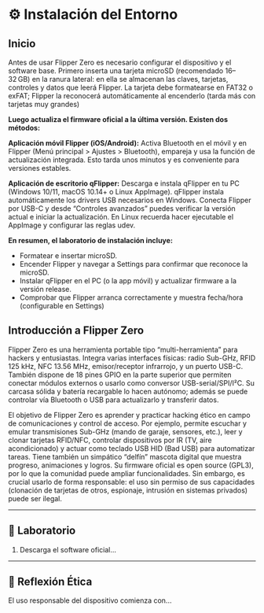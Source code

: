 # ⚙️ Instalación del Entorno

## Inicio
Antes de usar Flipper Zero es necesario configurar el dispositivo y el software base. Primero inserta una tarjeta microSD (recomendado 16–32 GB) en la ranura lateral: en ella se almacenan las claves, tarjetas, controles y datos que leerá Flipper. La tarjeta debe formatearse en FAT32 o exFAT; Flipper la reconocerá automáticamente al encenderlo (tarda más con tarjetas muy grandes)

**Luego actualiza el firmware oficial a la última versión. Existen dos métodos:**

**Aplicación móvil Flipper (iOS/Android):** Activa Bluetooth en el móvil y en Flipper (Menú principal > Ajustes > Bluetooth), empareja y usa la función de actualización integrada. Esto tarda unos minutos y es conveniente para versiones estables.

**Aplicación de escritorio qFlipper:** Descarga e instala qFlipper en tu PC (Windows 10/11, macOS 10.14+ o Linux AppImage). qFlipper instala automáticamente los drivers USB necesarios en Windows. Conecta Flipper por USB-C y desde “Controles avanzados” puedes verificar la versión actual e iniciar la actualización. En Linux recuerda hacer ejecutable el AppImage y configurar las reglas udev.

**En resumen, el laboratorio de instalación incluye:**

- Formatear e insertar microSD.
- Encender Flipper y navegar a Settings para confirmar que reconoce la microSD.
- Instalar qFlipper en el PC (o la app móvil) y actualizar firmware a la versión release.
- Comprobar que Flipper arranca correctamente y muestra fecha/hora (configurable en Settings)


## Introducción a Flipper Zero

Flipper Zero es una herramienta portable tipo “multi-herramienta” para hackers y entusiastas. Integra varias interfaces físicas: radio Sub-GHz, RFID 125 kHz, NFC 13.56 MHz, emisor/receptor infrarrojo, y un puerto USB-C. También dispone de 18 pines GPIO en la parte superior que permiten conectar módulos externos o usarlo como conversor USB-serial/SPI/I²C. Su carcasa sólida y batería recargable lo hacen autónomo; además se puede controlar vía Bluetooth o USB para actualizarlo y transferir datos.

El objetivo de Flipper Zero es aprender y practicar hacking ético en campo de comunicaciones y control de acceso. Por ejemplo, permite escuchar y emular transmisiones Sub-GHz (mando de garaje, sensores, etc.), leer y clonar tarjetas RFID/NFC, controlar dispositivos por IR (TV, aire acondicionado) y actuar como teclado USB HID (Bad USB) para automatizar tareas. Tiene también un simpático “delfín” mascota digital que muestra progreso, animaciones y logros. Su firmware oficial es open source (GPL3), por lo que la comunidad puede ampliar funcionalidades. Sin embargo, es crucial usarlo de forma responsable: el uso sin permiso de sus capacidades (clonación de tarjetas de otros, espionaje, intrusión en sistemas privados) puede ser ilegal.

---
## 🧪 Laboratorio
1. Descarga el software oficial...

---
## 🤔 Reflexión Ética
El uso responsable del dispositivo comienza con...
